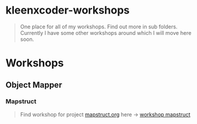 # kleenxcoder-workshops
>One place for all of my workshops. Find out more in sub folders. Currently I have some other workshops around which I will move here soon.

# Workshops

## Object Mapper

### Mapstruct
>Find workshop for project [mapstruct.org](https://mapstruct.org/) here -> [workshop mapstruct](https://github.com/kleenxcoder/kleenxcoder-workshops/tree/master/object-mapper/mapstruct)

